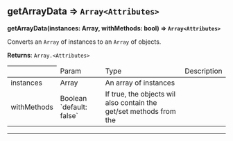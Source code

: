 ## getArrayData ⇒ `Array<Attributes>`
**getArrayData(instances: Array<SequelizeModel>, withMethods: bool) ⇒ `Array<Attributes>`**

Converts an `Array` of <SequelizeModel> instances to an `Array` of <Attributes> objects.


**Returns**: `Array.<Attributes>`


<table>
<thead><th><td>Param</td><td>Type</td><td>Description</td></th></thead>
<tbody>
<tr><td>instances</td><td>Array</td><td>An array of <SequelizeModel> instances</td></tr>
<tr><td>withMethods</td><td>Boolean `default: false`</td><td>If true, the <Attributes> objects wil also contain the get/set methods from the <SequelizeModel></td></tr>
</tbody>
</table>

----
